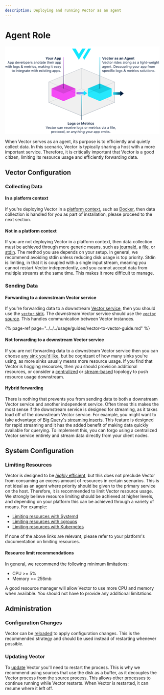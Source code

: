 ```yaml
---
description: Deploying and running Vector as an agent
---
```


# Agent Role

![](../../../assets/agent.svg)

When Vector serves as an agent, its purpose is to efficiently and quietly
collect data. In this scenario, Vector is typically sharing a host with a more
important service. Therefore, it is critically important that Vector is a good
citizen, limiting its resource usage and efficiently forwarding data.

## Vector Configuration

### Collecting Data

#### In a platform context

If you're deploying Vector in a [platform context][docs.platforms], such as
[Docker][docs.docker], then data collection is handled for you as part of
installation, please proceed to the next section.

#### Not in a platform context

If you are not deploying Vector in a platform context, then data collection
must be achieved through more generic means, such as [journald][url.journald],
a [file][docs.file_source], or [stdin][docs.stdin_source]. The method you use
depends on your setup. In general, we recommend avoiding stdin unless reducing
disk usage is top priority. Stdin is limiting, in that it is coupled with a
single input stream, meaning you cannot restart Vector independently, and you
cannot accept data from multiple streams at the same time. This makes it more
difficult to manage.

### Sending Data

#### Forwarding to a downstream Vector service

If you're forwarding data to a downstream [Vector service][docs.service_role],
then you should use the [`vector` sink][docs.vector_sink]. The downstream
Vector service should use the [`vector` source][docs.vector_source]. This
handles communication between Vector instances.

{% page-ref page="../../../usage/guides/vector-to-vector-guide.md" %}

#### Not forwarding to a downstream Vector service

If you are not forwarding data to a downstream Vector service then you can
choose [any sink you'd like][docs.sinks], but be cognizant of how many sinks
you're using, as more sinks usually means more resource usage. If you find
that Vector is hogging resources, then you should provision additional
resources, or consider a [centralized][docs.topologies.centralized] or
[stream-based][docs.topologies.stream-based] topology to push resource usage
downstream.

#### Hybrid forwarding

There is nothing that prevents you from sending data to both a downstream
Vector service and another independent service. Often times this makes the
most sense if the downstream service is designed for streaming, as it takes
load off of the downstream Vector service. For example, you might want to take
advantage of [Big Query's streaming inserts][url.big_query_streaming]. This
feature is designed for rapid streaming and it has the added benefit of making
data quickly available for querying. To implement this, you can forgo using a
centralized Vector service entirely and stream data directly from your client
nodes.

## System Configuration

### Limiting Resources

Vector is designed to be [_highly_ efficient][docs.performance], but this does
not preclude Vector from consuming an excess amount of resources in certain
scenarios. This is not ideal as an agent where priority should be given to the
primary service on the host. Therefore, it is recommended to limit Vector
resource usage. We strongly believe resource limiting should be achieved at
higher levels, and depending on your platform this can be achieved through a
variety of means. For example:

* [Limiting resources with Systemd][url.systemd_limit_resources]
* [Limiting resources with cgroups][url.cgroups_limit_resources]
* [Limiting resources with Kubernetes][url.kubernetes_limit_resources]

If none of the above links are relevant, please refer to your platform's
documentation on limiting resources.

#### Resource limit recommendations

In general, we recommend the following  minimum limitations:

* CPU &gt;= 5%
* Memory &gt;= 256mb

A good resource manager will allow Vector to use more CPU and memory when
available. You should not have to provide any additional limitations.

## Administration

### Configuration Changes

Vector can be [reloaded][docs.reloading] to apply configuration changes.
This is the recommended strategy and should be used instead of restarting
whenever possible.

### Updating Vector

To [update][docs.updating] Vector you'll need to restart the process. This
is why we recommend using sources that use the disk as a buffer, as it decouples
the Vector process from the source process. This allows other processes to
continue running while Vector restarts. When Vector is restarted, it can resume
where it left off.


[docs.docker]: ../../../setup/installation/platforms/docker.md
[docs.file_source]: ../../../usage/configuration/sources/file.md
[docs.performance]: ../../../performance.md
[docs.platforms]: ../../../setup/installation/platforms/README.md
[docs.reloading]: ../../../usage/administration/reloading.md
[docs.service_role]: ../../../setup/deployment/roles/service.md
[docs.sinks]: ../../../usage/configuration/sinks/README.md
[docs.stdin_source]: ../../../usage/configuration/sources/stdin.md
[docs.topologies.centralized]: ../../../setup/deployment/topologies.md#centralized
[docs.topologies.stream-based]: ../../../setup/deployment/topologies.md#stream-based
[docs.updating]: ../../../usage/administration/updating.md
[docs.vector_sink]: ../../../usage/configuration/sinks/vector.md
[docs.vector_source]: ../../../usage/configuration/sources/vector.md
[url.big_query_streaming]: https://cloud.google.com/bigquery/streaming-data-into-bigquery
[url.cgroups_limit_resources]: https://the.binbashtheory.com/control-resources-cgroups/
[url.journald]: https://www.freedesktop.org/software/systemd/man/systemd-journald.service.html
[url.kubernetes_limit_resources]: https://kubernetes.io/docs/tasks/configure-pod-container/assign-cpu-resource/
[url.systemd_limit_resources]: https://www.freedesktop.org/software/systemd/man/systemd.resource-control.html
